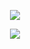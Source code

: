 <p align="center">
  <img src="https://discord.c99.nl/widget/theme-3/852610618300825661.png">
</p>

<p align="center">
  <img src="https://github-readme-stats.vercel.app/api?username=Rumble100&show_icons=true&theme=radical">
</p>
